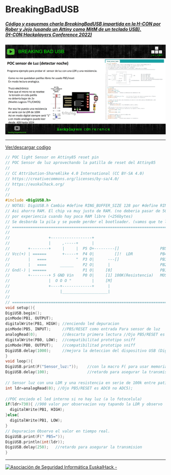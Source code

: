# BreakingBadUSB
##### [Código y esquemas charla BreakingBadUSB impartida en la H-CON por Rober y Jejo (usando un Attiny como MitM de un teclado USB). <br/> (H-C0N:Hackplayers Conference 2022)](https://www.h-c0n.com/p/ponencias2022.html#Charla_RobertoCasado_SergioBlazquez)

![](./img/POC_light_Sensor_on_Attiny85_reset_pin.png) 
  
___



[Ver/descargar codigo](./POC_light_Sensor_on_Attiny85_reset_pin_es.ino)

  
  ```cpp
  // POC light Sensor on Attiny85 reset pin 
// POC Sensor de luz aprovechando la patilla de reset del Attiny85
//
// CC Attribution-ShareAlike 4.0 International (CC BY-SA 4.0)
// https://creativecommons.org/licenses/by-sa/4.0/
// https://euskalhack.org/ 
//
//
#include <DigiUSB.h>
// NOTAS: DigiUSB.h Cambio #define RING_BUFFER_SIZE 128 por #define RING_BUFFER_SIZE 64
// Asi ahorro RAM. El chip va muy justo de RAM. (no deberia pasar de 50%)
// por experiencia cuando hay poca RAM libre (<256bytes)
// Se desborda la pila y se puede perder el bootloader. (vamos que te lo cargas)
// =============================================================================================
//
//                 +------------------+
//                 |     ,-----+      |
//        +--------+     |     |  P5 O+---------[]                  PB5 (D5) RESET/ADC0
// Vcc(+) | ======       +-----+  P4 O|         []!  LDR            PB4 (D4) USB+ ADC2
//        |   ====             "  P3 O|      ---[]                  PB3 (D3) USB- ADC3 
//        |   ====      ______    P2 O|      |                      PB2 (D2) SCK/SCL/INT0/ADC1
// Gnd(-) | ======                P1 O|     [0]                     PB1 (D1) LED" MISO/DO/OC0B/OC1A/AIN1/PCINT1
//        +--------+ 5 GND Vin    P0 O|     [1] 100K(Resistencia)   MOSI/DI/SDA/OC0A/AIN0
//                 |  O O O "         |     [M] 
//                 +----+-------------+      |
//                      |____________________|
//
// =============================================================================================
void setup(){
  DigiUSB.begin();
  pinMode(PB1, OUTPUT);
  digitalWrite(PB1, HIGH); //enciendo led depuracion
  pinMode(PB5, INPUT);     //PB5/RESET como entrada Para sensor de luz
  analogRead(0);           //descarto primera lectura //Ojo PB5/RESET es ADC0 no ADC5);
  digitalWrite(PB0, LOW);  //compatibilitad prototipo sniff
  pinMode(PB0, OUTPUT);    //compatibilitad prototipo sniff
  DigiUSB.delay(1000);     //mejora la deteccion del dispositivo USB (DigiUSB.begin();)
}
void loop(){
  DigiUSB.print(F("Sensor_luz:"));    //con la macro F( para usar memoria programa ahorro 30bytes
  DigiUSB.delay(100);                 //retardo para asegurar la transmision
   
  // Sensor luz con una LDR y una resistencia en serie de 100k entre patilla PB5/RESET/ADC0 y GND
  int ldr=analogRead(0); //Ojo PB5/RESET es ADC0 no ADC5);  

  //POC enciedo el led interno si no hay luz (a lo fotocelula)
  if(ldr>730){ //900 valor por observacion voy tapando la LDR y observo
    digitalWrite(PB1, HIGH);    
  }else{
    digitalWrite(PB1, LOW);
  }
  // Depuracion Observo el valor en tiempo real.
  DigiUSB.print(F(" PB5="));
  DigiUSB.println(int(ldr));
  DigiUSB.delay(250);   //retardo para asegurar la transmision
}
  ```

___
<a href="http://euskalhack.org/">
<img src="https://euskalhack.org/images/EuskalHack_Logo.png" alt="Asociación de Seguridad Informática EuskalHack - " />
</a>
